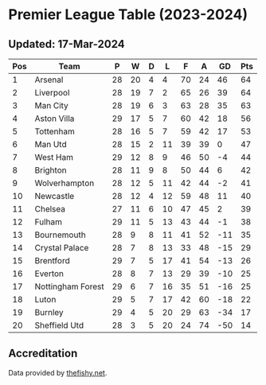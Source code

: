 # Premier League Table (2023-2024)
## Updated: 17-Mar-2024

| Pos | Team | P | W | D | L | F | A | GD | Pts |
| --- | --- | --- | --- | --- | --- | --- | --- | --- | --- |
| 1 | Arsenal | 28 | 20 | 4 | 4 | 70 | 24 | 46 | 64 |
| 2 | Liverpool | 28 | 19 | 7 | 2 | 65 | 26 | 39 | 64 |
| 3 | Man City | 28 | 19 | 6 | 3 | 63 | 28 | 35 | 63 |
| 4 | Aston Villa | 29 | 17 | 5 | 7 | 60 | 42 | 18 | 56 |
| 5 | Tottenham | 28 | 16 | 5 | 7 | 59 | 42 | 17 | 53 |
| 6 | Man Utd | 28 | 15 | 2 | 11 | 39 | 39 | 0 | 47 |
| 7 | West Ham | 29 | 12 | 8 | 9 | 46 | 50 | -4 | 44 |
| 8 | Brighton | 28 | 11 | 9 | 8 | 50 | 44 | 6 | 42 |
| 9 | Wolverhampton | 28 | 12 | 5 | 11 | 42 | 44 | -2 | 41 |
| 10 | Newcastle | 28 | 12 | 4 | 12 | 59 | 48 | 11 | 40 |
| 11 | Chelsea | 27 | 11 | 6 | 10 | 47 | 45 | 2 | 39 |
| 12 | Fulham | 29 | 11 | 5 | 13 | 43 | 44 | -1 | 38 |
| 13 | Bournemouth | 28 | 9 | 8 | 11 | 41 | 52 | -11 | 35 |
| 14 | Crystal Palace | 28 | 7 | 8 | 13 | 33 | 48 | -15 | 29 |
| 15 | Brentford | 29 | 7 | 5 | 17 | 41 | 54 | -13 | 26 |
| 16 | Everton | 28 | 8 | 7 | 13 | 29 | 39 | -10 | 25 |
| 17 | Nottingham Forest | 29 | 6 | 7 | 16 | 35 | 51 | -16 | 25 |
| 18 | Luton | 29 | 5 | 7 | 17 | 42 | 60 | -18 | 22 |
| 19 | Burnley | 29 | 4 | 5 | 20 | 29 | 63 | -34 | 17 |
| 20 | Sheffield Utd | 28 | 3 | 5 | 20 | 24 | 74 | -50 | 14 |

## Accreditation 

Data provided by [thefishy.net](https://www.thefishy.net/).